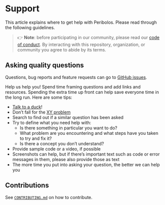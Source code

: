 # Support

This article explains where to get help with Peribolos.
Please read through the following guidelines.

> 👉 **Note**: before participating in our community, please read our
> [code of conduct](CODE_OF_CONDUCT.md).
> By interacting with this repository, organization, or community you agree to
> abide by its terms.

## Asking quality questions

Questions, bug reports and feature requests can go to [GitHub issues](https://github.com/{{org}}/{{repo}}/issues/new).

Help us help you! Spend time framing questions and add links and resources. Spending the extra time up front can help save everyone time in the long run. Here are some tips:

* [Talk to a duck](https://rubberduckdebugging.com)!
* Don’t fall for the [XY problem](https://meta.stackexchange.com/questions/66377/what-is-the-xy-problem/66378#66378)
* Search to find out if a similar question has been asked
* Try to define what you need help with:
  * Is there something in particular you want to do?
  * What problem are you encountering and what steps have you taken to try and fix it?
  * Is there a concept you don’t understand?
* Provide sample code or a video, if possible
* Screenshots can help, but if there’s important text such as code or error messages in them, please also provide those as text
* The more time you put into asking your question, the better we can help you

## Contributions

See [`CONTRIBUTING.md`](CONTRIBUTING.md) on how to contribute.
